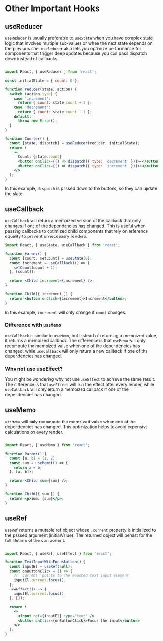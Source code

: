 # Other Important Hooks

## useReducer

`useReducer` is usually preferable to `useState` when you have complex state logic that involves multiple sub-values or when the next state depends on the previous one. `useReducer` also lets you optimize performance for components that trigger deep updates because you can pass dispatch down instead of callbacks.

```jsx

import React, { useReducer } from 'react';

const initialState = { count: 0 };

function reducer(state, action) {
  switch (action.type) {
    case 'increment':
      return { count: state.count + 1 };
    case 'decrement':
      return { count: state.count - 1 };
    default:
      throw new Error();
  }
}

function Counter() {
  const [state, dispatch] = useReducer(reducer, initialState);
  return (
    <>
      Count: {state.count}
      <button onClick={() => dispatch({ type: 'decrement' })}>-</button>
      <button onClick={() => dispatch({ type: 'increment' })}>+</button>
    </>
  );
}
```

In this example, `dispatch` is passed down to the buttons, so they can update the state.


## useCallback

`useCallback` will return a memoized version of the callback that only changes if one of the dependencies has changed. This is useful when passing callbacks to optimized child components that rely on reference equality to prevent unnecessary renders.

```jsx
import React, { useState, useCallback } from 'react';

function Parent() {
  const [count, setCount] = useState(0);
  const increment = useCallback(() => {
    setCount(count + 1);
  }, [count]);

  return <Child increment={increment} />;
}

function Child({ increment }) {
  return <button onClick={increment}>Increment</button>;
}
```

In this example, `increment` will only change if `count` changes.

### Difference with `useMemo`

`useCallback` is similar to `useMemo`, but instead of returning a memoized value, it returns a memoized callback. The difference is that `useMemo` will only recompute the memoized value when one of the dependencies has changed, while `useCallback` will only return a new callback if one of the dependencies has changed.

### Why not use useEffect?

You might be wondering why not use `useEffect` to achieve the same result. The difference is that `useEffect` will run the effect after every render, while `useCallback` will only return a memoized callback if one of the dependencies has changed.

## useMemo

`useMemo` will only recompute the memoized value when one of the dependencies has changed. This optimization helps to avoid expensive calculations on every render.

```jsx

import React, { useMemo } from 'react';

function Parent() {
  const [a, b] = [1, 2];
  const sum = useMemo(() => {
    return a + b;
  }, [a, b]);

  return <Child sum={sum} />;
}

function Child({ sum }) {
  return <p>Sum: {sum}</p>;
}
```

## useRef

`useRef` returns a mutable ref object whose `.current` property is initialized to the passed argument (initialValue). The returned object will persist for the full lifetime of the component.

```jsx

import React, { useRef, useEffect } from 'react';

function TextInputWithFocusButton() {
  const inputEl = useRef(null);
  const onButtonClick = () => {
    // `current` points to the mounted text input element
    inputEl.current.focus();
  };
  useEffect(() => {
    inputEl.current.focus();
  }, []);

  return (
    <>
      <input ref={inputEl} type="text" />
      <button onClick={onButtonClick}>Focus the input</button>
    </>
  );
}
```
